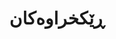 ---
title: "ڕێکخراوەکان"
description: "ڕێکخراوە توێژینەوەییەکان و دامەزراوەکان کە وەک ئەندام لەسەر تەکنەلۆژیای زمانی کوردی کاردەکەن"
draft: false
--- 